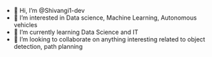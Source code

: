 - 👋 Hi, I’m @Shivangi1-dev
- 👀 I’m interested in Data science, Machine Learning, Autonomous vehicles
- 🌱 I’m currently learning Data Science and IT
- 💞️ I’m looking to collaborate on anything interesting related to object detection, path planning

<!---
Shivangi1-dev/Shivangi1-dev is a ✨ special ✨ repository because its `README.md` (this file) appears on your GitHub profile.
You can click the Preview link to take a look at your changes.
--->
